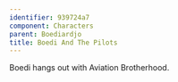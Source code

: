 ```yaml
---
identifier: 939724a7
component: Characters
parent: Boediardjo 
title: Boedi And The Pilots
---
```

Boedi hangs out with Aviation Brotherhood.
